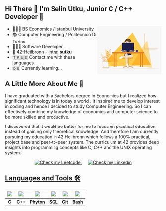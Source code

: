 ## Hi There 👋 I'm Selin Utku, Junior C / C++ Developer 🚀

<img width="41%" align="right" alt="Github" src="./code.gif"/>

- 👩🏻‍🎓&nbsp;BS Economics / Istanbul University
- 📚&nbsp;Computer Engineering / Politecnico Di Torino
- 👩🏻‍💻&nbsp;Software Developer
- 🐣&nbsp;<a target="_blank" href="https://www.42heilbronn.de/en/">42-Heilbronn</a> - intra: <b>sutku</b>
- 🇹🇷🇺🇸 Contact me with these languages
- 🇩🇪 Currently learning...

## A Little More About Me 💬

I have graduated with a Bachelors degree in Economics but I realized how significant technology is in today's world . It inspired me to develop interest in coding and hence I decided to study Computer Engineering. So I can effectively combine my knowledge of  economics and computer science to be more skilled and productive.

I discovered that it would be better for me to focus on practical education instead of gaining only theoretical knowledge. And therefore I am currently pursuing my education in 42 Heilbronn which follows a 100% practical, project base and peer-to-peer system. The curriculum at 42 provides deep insights into programming concepts like C, C++ and the UNIX operating system.

<p align="center">
  <a href="https://leetcode.com/selins/" target="_blank">
    <img width="18%" alt="Check my Leetcode" src="https://user-images.githubusercontent.com/118751159/216605771-e367d820-53bf-44dd-960d-474430cadcca.png"/>
  </a>
 &nbsp;&nbsp;&nbsp;&nbsp;
  <a href="https://www.linkedin.com/in/selinutku/" target="_blank">
      <img width="18%" alt="Check my Linkedin" src="https://user-images.githubusercontent.com/118751159/216603615-c221cd5b-b707-4c5c-9cff-1dc2430a60d2.png"/>
 
</p>

## Languages and Tools 🛠️<br />
|<img style="width: 90px" src="https://upload.wikimedia.org/wikipedia/commons/thumb/1/18/C_Programming_Language.svg/1200px-C_Programming_Language.svg.png"> |<img style="width: 90px" src="https://user-images.githubusercontent.com/81783752/216672005-ea991e98-9dd0-41ea-8e3d-bea87752775a.png"> |<img style="width: 100px" src="https://user-images.githubusercontent.com/118751159/216626822-f92e5839-41a3-4aec-987c-f4ec39b3d1f7.png">| <img style="width: 100px" src="https://media1.giphy.com/media/EK5nB6wQKKN86j7GWx/giphy.gif?cid=790b76113fd65a9386daf6b2bd86487884627fdfdf1a597a&rid=giphy.gif&ct=s">| <img style="width: 150px" src="https://media.giphy.com/media/kH1DBkPNyZPOk0BxrM/giphy.gif"> |<img style="width: 100px" src="https://upload.wikimedia.org/wikipedia/commons/thumb/4/4b/Bash_Logo_Colored.svg/1200px-Bash_Logo_Colored.svg.png"> |
|:-:|:-:|:-:|:-:|:-:|:-:|
|<b>C</b>|<b>C++</b>|<b>Phyton</b>|<b>SQL</b>|<b>Git</b>|<b>Bash</b>|
